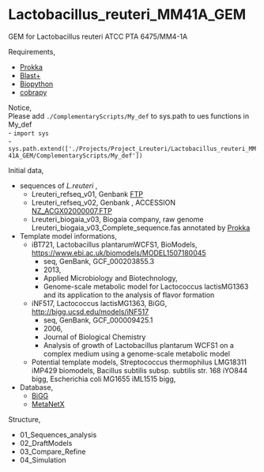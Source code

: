 # Lactobacillus_reuteri_MM41A_GEM
GEM for Lactobacillus reuteri ATCC PTA 6475/MM4-1A

Requirements,
- [Prokka](http://github.com) 
- [Blast+](https://blast.ncbi.nlm.nih.gov/Blast.cgi?CMD=Web&PAGE_TYPE=BlastDocs&DOC_TYPE=Download)
- [Biopython](https://biopython.org/)
- [cobrapy](https://opencobra.github.io/cobrapy/)

Notice, <br />
Please add `./ComplementaryScripts/My_def` to sys.path to ues functions in My_def   <br />
    - `import sys`    <br />
    - `sys.path.extend(['./Projects/Project_Lreuteri/Lactobacillus_reuteri_MM41A_GEM/ComplementaryScripts/My_def'])` 

Initial data, 
- sequences of *L.reuteri* ,
    - Lreuteri_refseq_v01, Genbank [FTP](ftp://ftp.ncbi.nlm.nih.gov/genomes/archive/old_refseq/ASSEMBLY_BACTERIA/Lactobacillus_reuteri/GCF_000159475/)
    - Lreuteri_refseq_v02, Genbank , ACCESSION   [NZ_ACGX02000007,FTP](ftp://ftp.ncbi.nlm.nih.gov/genomes/all/GCF/000/159/475/GCF_000159475.2_ASM15947v2/)
    - Lreuteri_biogaia_v03, Biogaia company, raw genome Lreuteri_biogaia_v03_Complete_sequence.fas annotated by [Prokka](http://github.com) 
- Template model informations,
    - iBT721, Lactobacillus plantarumWCFS1, BioModels, https://www.ebi.ac.uk/biomodels/MODEL1507180045
        - seq, GenBank, GCF_000203855.3
        - 2013, 
        - Applied Microbiology and Biotechnology,	
        - Genome-scale metabolic model for Lactococcus lactisMG1363 and its application to the analysis of flavor formation
    - iNF517, Lactococcus lactisMG1363, BiGG, http://bigg.ucsd.edu/models/iNF517 
        - seq, GenBank, GCF_000009425.1
        - 2006, 
        - Journal of Biological Chemistry	
        - Analysis of growth of Lactobacillus plantarum WCFS1 on a complex medium using a genome-scale metabolic model
    - Potential template models,
      Streptococcus thermophilus LMG18311	iMP429	biomodels,
      Bacillus subtilis subsp. subtilis str. 168	iYO844	bigg,
      Escherichia coli MG1655	iML1515	bigg,
- Database,
    - [BiGG](http://bigg.ucsd.edu/data_access)
    - [MetaNetX](https://www.metanetx.org/mnxdoc/mnxref.html)
   
   
   
 Structure,
 
 - 01_Sequences_analysis
 - 02_DraftModels
 - 03_Compare_Refine
 - 04_Simulation
 









